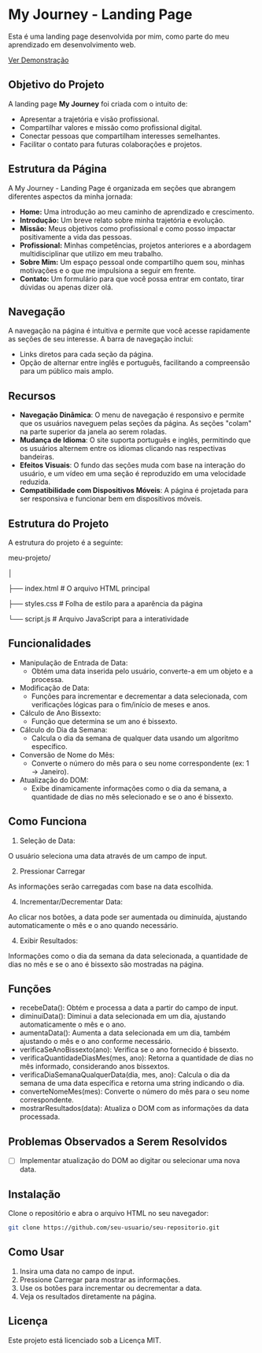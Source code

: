 # My Journey - Landing Page

Esta é uma landing page desenvolvida por mim, como parte do meu aprendizado em desenvolvimento web. 

<a href="https://brunomoraesdigital.github.io/myjourney/" target="_blank" rel="noopener noreferrer">Ver Demonstração</a>

## Objetivo do Projeto

A landing page **My Journey** foi criada com o intuito de:
- Apresentar a trajetória e visão profissional.
- Compartilhar valores e missão como profissional digital.
- Conectar pessoas que compartilham interesses semelhantes.
- Facilitar o contato para futuras colaborações e projetos.

## Estrutura da Página

A My Journey - Landing Page é organizada em seções que abrangem diferentes aspectos da minha jornada:

- **Home:** Uma introdução ao meu caminho de aprendizado e crescimento.
- **Introdução:** Um breve relato sobre minha trajetória e evolução.
- **Missão:** Meus objetivos como profissional e como posso impactar positivamente a vida das pessoas.
- **Profissional:** Minhas competências, projetos anteriores e a abordagem multidisciplinar que utilizo em meu trabalho.
- **Sobre Mim:** Um espaço pessoal onde compartilho quem sou, minhas motivações e o que me impulsiona a seguir em frente.
- **Contato:** Um formulário para que você possa entrar em contato, tirar dúvidas ou apenas dizer olá.

## Navegação

A navegação na página é intuitiva e permite que você acesse rapidamente as seções de seu interesse. A barra de navegação inclui:
- Links diretos para cada seção da página.
- Opção de alternar entre inglês e português, facilitando a compreensão para um público mais amplo.

## Recursos

- **Navegação Dinâmica**: O menu de navegação é responsivo e permite que os usuários naveguem pelas seções da página. As seções "colam" na parte superior da janela ao serem roladas.
- **Mudança de Idioma**: O site suporta português e inglês, permitindo que os usuários alternem entre os idiomas clicando nas respectivas bandeiras.
- **Efeitos Visuais**: O fundo das seções muda com base na interação do usuário, e um vídeo em uma seção é reproduzido em uma velocidade reduzida.
- **Compatibilidade com Dispositivos Móveis**: A página é projetada para ser responsiva e funcionar bem em dispositivos móveis.

## Estrutura do Projeto

A estrutura do projeto é a seguinte:

meu-projeto/

│

├── index.html      # O arquivo HTML principal

├── styles.css      # Folha de estilo para a aparência da página

└── script.js       # Arquivo JavaScript para a interatividade




## Funcionalidades
- Manipulação de Entrada de Data:
  - Obtém uma data inserida pelo usuário, converte-a em um objeto e a processa.
- Modificação de Data:
  - Funções para incrementar e decrementar a data selecionada, com verificações lógicas para o fim/início de meses e anos.
- Cálculo de Ano Bissexto:
  - Função que determina se um ano é bissexto.
- Cálculo do Dia da Semana:
  - Calcula o dia da semana de qualquer data usando um algoritmo específico.
- Conversão de Nome do Mês:
  - Converte o número do mês para o seu nome correspondente (ex: 1 → Janeiro).
- Atualização do DOM:
  - Exibe dinamicamente informações como o dia da semana, a quantidade de dias no mês selecionado e se o ano é bissexto.
    
## Como Funciona
1. Seleção de Data:

O usuário seleciona uma data através de um campo de input.

2. Pressionar Carregar

As informações serão carregadas com base na data escolhida.

4. Incrementar/Decrementar Data:

Ao clicar nos botões, a data pode ser aumentada ou diminuída, ajustando automaticamente o mês e o ano quando necessário.

4. Exibir Resultados:

Informações como o dia da semana da data selecionada, a quantidade de dias no mês e se o ano é bissexto são mostradas na página.

## Funções

- recebeData(): Obtém e processa a data a partir do campo de input.
- diminuiData(): Diminui a data selecionada em um dia, ajustando automaticamente o mês e o ano.
- aumentaData(): Aumenta a data selecionada em um dia, também ajustando o mês e o ano conforme necessário.
- verificaSeAnoBissexto(ano): Verifica se o ano fornecido é bissexto.
- verificaQuantidadeDiasMes(mes, ano): Retorna a quantidade de dias no mês informado, considerando anos bissextos.
- verificaDiaSemanaQualquerData(dia, mes, ano): Calcula o dia da semana de uma data específica e retorna uma string indicando o dia.
- converteNomeMes(mes): Converte o número do mês para o seu nome correspondente.
- mostrarResultados(data): Atualiza o DOM com as informações da data processada.

## Problemas Observados a Serem Resolvidos

- [ ] Implementar atualização do DOM ao digitar ou selecionar uma nova data.
  
## Instalação
Clone o repositório e abra o arquivo HTML no seu navegador:

```bash
git clone https://github.com/seu-usuario/seu-repositorio.git
```
## Como Usar
1. Insira uma data no campo de input.
2. Pressione Carregar para mostrar as informações.
3. Use os botões para incrementar ou decrementar a data.
4. Veja os resultados diretamente na página.

## Licença

Este projeto está licenciado sob a Licença MIT.

